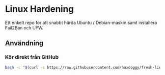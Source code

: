 # Linux Hardening

Ett enkelt repo för att snabbt härda Ubuntu / Debian-maskin samt installera Fail2Ban och UFW.

## Användning

### Kör direkt från GitHub

```bash
bash -c "$(curl -s https://raw.githubusercontent.com/haxdoggy/fresh-linux-install/main/script.sh)"
